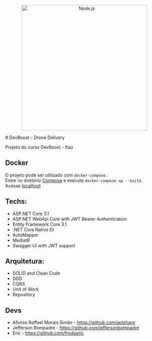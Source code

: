 <!--lint disable no-literal-urls-->
<p align="center">
  <a href="https://conteudo.sharerh.com/itau-devboost">
    <img
      alt="Node.js"
      src="https://github.com/allansud/devboost.dronedelivery.Allan/blob/master/devboost.png?raw=true"
      width="400"
    />
  </a>
</p>
# DevBoost - Drone Delivery

Projeto do curso DevBoost - Itaú

## Docker

O projeto pode ser utilizado com `docker-compose`.<br/>
Entre no diretório [Compose](/Compose) e execute `docker-compose up --build`.<br/>
Acesse [localhost](http://127.0.0.1:5000/index.html)<br/>

## Techs:

- ASP.NET Core 3.1
- ASP.NET WebApi Core with JWT Bearer Authentication
- Entity Framework Core 3.1
- .NET Core Native DI
- AutoMapper
- MediatR
- Swagger UI with JWT support

## Arquitetura:

- SOLID and Clean Code
- DDD
- CQRS
- Unit of Work
- Repository

## Devs

- Afonso Raffael Morais Simão - https://github.com/aptsharp
- Jefferson Bompadre - https://github.com/jeffersonbompadre
- Eric - https://github.com/frodoeric